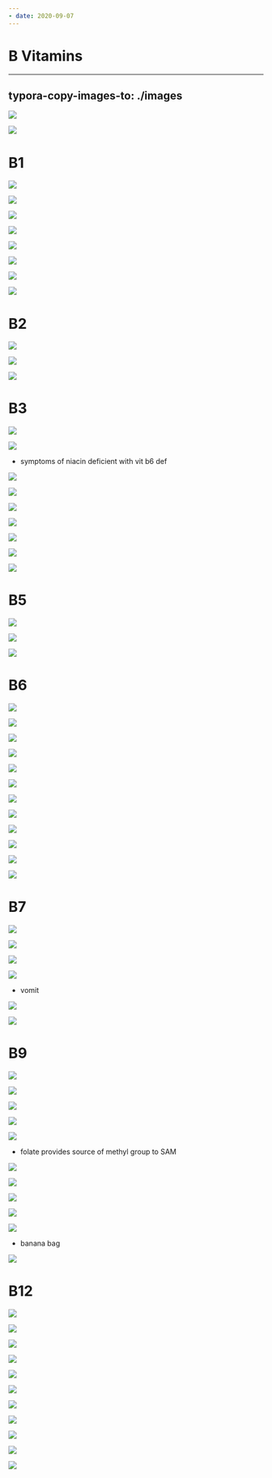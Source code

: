 ```yaml
---
- date: 2020-09-07
---
```


# B Vitamins
---

## typora-copy-images-to: ./images

![](https://photos.thisispiggy.com/file/wikiFiles/F268D6A8-6B87-45D8-AC6C-1C3DD3DE28A3.jpg)

![](https://photos.thisispiggy.com/file/wikiFiles/8239DC3B-7EBE-4B1A-9CE3-B10CE528995E.jpg)

# B1

![](https://photos.thisispiggy.com/file/wikiFiles/DAD8E57D-CE16-41E0-A6FF-0830394AAD7F.jpg)

![](https://photos.thisispiggy.com/file/wikiFiles/2CFF97BC-8FD0-41B3-BF87-B587877B4294.jpg)

![](https://photos.thisispiggy.com/file/wikiFiles/B81E1F52-AFD7-4F12-8281-DEC1C8458B58.jpg)

![](https://photos.thisispiggy.com/file/wikiFiles/F74A7768-E907-44FF-9991-99D2BC3422DB.jpg)

![](https://photos.thisispiggy.com/file/wikiFiles/382DF01B-DE21-484D-94C9-0D2886A86AAA.jpg)

![](https://photos.thisispiggy.com/file/wikiFiles/B75B6D51-A020-4326-865F-FF517DAA20F7.jpg)

![](https://photos.thisispiggy.com/file/wikiFiles/CF08023F-9B01-4253-B8B2-03C462E00C58.jpg)

![](https://photos.thisispiggy.com/file/wikiFiles/8AEFE95C-F865-4CB3-8BDF-88F146499847.jpg)

# B2

![](https://photos.thisispiggy.com/file/wikiFiles/2586FE12-8E90-4635-A593-E57BF04AA823.jpg)

![](https://photos.thisispiggy.com/file/wikiFiles/B209BF6A-B88B-4AA2-A7F0-3CE1DD5ACE68.jpg)

![](https://photos.thisispiggy.com/file/wikiFiles/1EBD10BD-9639-4254-A849-AF7D4D9257A9.jpg)

# B3

![](https://photos.thisispiggy.com/file/wikiFiles/5CF3D1A0-DA2E-442A-B0C1-2DCF57A62A0E.jpg)

![](https://photos.thisispiggy.com/file/wikiFiles/AC0AD2EA-08BA-4E88-BFCA-699CCA31ED29.jpg)

- symptoms of niacin deficient with vit b6 def

![](https://photos.thisispiggy.com/file/wikiFiles/BE52E2EA-6169-43B8-B40C-8D8E45304343.jpg)

![](https://photos.thisispiggy.com/file/wikiFiles/55A58ABC-8A91-4F47-AF2C-F5B77DB3DFF3.jpg)

![](https://photos.thisispiggy.com/file/wikiFiles/D8B9CCC3-0459-45F6-A535-A941F6B18804.jpg)

![](https://photos.thisispiggy.com/file/wikiFiles/C264F846-2E75-433F-8815-3876A004EFE7.jpg)

![](https://photos.thisispiggy.com/file/wikiFiles/319D6816-EAF1-421D-B992-EA0A0C180D83.jpg)

![](https://photos.thisispiggy.com/file/wikiFiles/592E9D51-3C2C-4E9A-904D-6DD0EDF7BB80.jpg)

![](https://photos.thisispiggy.com/file/wikiFiles/209C668B-C70B-4D7E-9215-E2FB67011698.jpg)

# B5

![](https://photos.thisispiggy.com/file/wikiFiles/338785A3-2A67-41B6-92CF-5BE160D79759.jpg)

![](https://photos.thisispiggy.com/file/wikiFiles/CE2919E6-F8C4-4C9D-BFC7-02E560AA3343.jpg)

![](https://photos.thisispiggy.com/file/wikiFiles/E2AC76B1-E2DD-45B2-8FF0-6D42DFEE9CBF.jpg)

# B6

![](https://photos.thisispiggy.com/file/wikiFiles/DB500A02-9A43-47AE-B229-430CC62084A2.jpg)

![](https://photos.thisispiggy.com/file/wikiFiles/92360CF4-B105-4E8B-8E89-7B704967E297.jpg)

![](https://photos.thisispiggy.com/file/wikiFiles/5D722042-2BBA-44B2-914B-80FBB178DC4F.jpg)

![](https://photos.thisispiggy.com/file/wikiFiles/78081311-ACA3-4A25-B7E5-9DC549B80CDC.jpg)

![](https://photos.thisispiggy.com/file/wikiFiles/BD0B8767-ADA0-4330-B653-F25C24E2CEE9.jpg)

![](https://photos.thisispiggy.com/file/wikiFiles/E5A7C4D0-1357-4F6A-8FF8-699D30076B9F.jpg)

![](https://photos.thisispiggy.com/file/wikiFiles/D3D6BEB9-702A-49D1-98EA-FF10CD3FF103.jpg)

![](https://photos.thisispiggy.com/file/wikiFiles/902E1762-A3AA-46B5-9570-11E989DC5B66.jpg)

![](https://photos.thisispiggy.com/file/wikiFiles/A957A430-2C0F-4C74-86CA-49E1E6FFE7AE.jpg)

![](https://photos.thisispiggy.com/file/wikiFiles/CDA7DE97-AEEB-4624-B0D5-2C0F3BB85240.jpg)

![](https://photos.thisispiggy.com/file/wikiFiles/D5BBC2C2-BB19-4520-A904-473E731F3FAE.jpg)

![](https://photos.thisispiggy.com/file/wikiFiles/0592EA24-FB3E-4C8F-B13C-132325637885.jpg)

# B7

![](https://photos.thisispiggy.com/file/wikiFiles/715BAFC7-2E07-452E-B680-172404827B1F.jpg)

![](https://photos.thisispiggy.com/file/wikiFiles/7EEEE07B-5EB2-488C-981C-CA480D55C6D1.jpg)

![](https://photos.thisispiggy.com/file/wikiFiles/DF75609D-340E-4770-8157-3091A357EF92.jpg)

![](https://photos.thisispiggy.com/file/wikiFiles/EE877B77-5965-4AA0-ABA7-0880F55B3B46.jpg)

- vomit

![](https://photos.thisispiggy.com/file/wikiFiles/B0F8055A-FD55-475B-A283-BC0B93BA01C5.jpg)

![](https://photos.thisispiggy.com/file/wikiFiles/9E21E625-1B35-4A62-8CFF-815608423C4F.jpg)

# B9

![](https://photos.thisispiggy.com/file/wikiFiles/ABBF87CC-0598-4C0F-9564-59EFDDF9E511.jpg)

![](https://photos.thisispiggy.com/file/wikiFiles/791B2A40-0EED-49FC-B9DF-329754E10CE5.jpg)

![](https://photos.thisispiggy.com/file/wikiFiles/942BCEA1-A92A-4D73-8A07-D5A30B41F9F6.jpg)

![](https://photos.thisispiggy.com/file/wikiFiles/415FFB40-A98E-4A8F-9080-AD0AA6D9B83B.jpg)

![](https://photos.thisispiggy.com/file/wikiFiles/C0B732CE-5725-4B19-BD3E-50C6A2F5197B.jpg)

- folate provides source of methyl group to SAM

![](https://photos.thisispiggy.com/file/wikiFiles/15B3A95F-7F0E-4D9B-8701-0105E1069777.jpg)

![](https://photos.thisispiggy.com/file/wikiFiles/55214A2C-4CE2-4913-ABE6-92487E163117.jpg)

![](https://photos.thisispiggy.com/file/wikiFiles/C3BB0C9F-9D99-49FD-9F3F-4F724DABBC47.jpg)

![](https://photos.thisispiggy.com/file/wikiFiles/0323F0C2-D87E-4178-8906-54FE09B40F8E.jpg)

![](https://photos.thisispiggy.com/file/wikiFiles/BD8BFD07-A122-4338-A0AB-1E8CCC66D295.jpg)

- banana bag

![](https://photos.thisispiggy.com/file/wikiFiles/8006A224-DFE5-44C8-A7D2-79485606397C.jpg)

# B12

![](https://photos.thisispiggy.com/file/wikiFiles/61E4D95C-5F26-452E-888C-9C4ADD42D3DF.jpg)

![](https://photos.thisispiggy.com/file/wikiFiles/BE81C351-CB64-4D1B-9713-B8430D9DC805.jpg)

![](https://photos.thisispiggy.com/file/wikiFiles/E59EAA97-0B52-4540-9E70-A1C0A7125AD2.jpg)

![](https://photos.thisispiggy.com/file/wikiFiles/EE38E43B-2FE4-48C8-A735-1E03378F1B6F.jpg)

![](https://photos.thisispiggy.com/file/wikiFiles/00BD8529-55A6-4160-AAE9-D64996E2E903.jpg)

![](https://photos.thisispiggy.com/file/wikiFiles/400B5196-10D1-4761-93E9-4F148C3B2530.jpg)

![](https://photos.thisispiggy.com/file/wikiFiles/0CCDA915-C384-4627-93E1-9A708A6A59F2.jpg)

![](https://photos.thisispiggy.com/file/wikiFiles/65435398-FD98-4B9F-A1D9-C6C1C6919700.jpg)

![](https://photos.thisispiggy.com/file/wikiFiles/48562DDF-0239-49C0-8885-0A2EA9663A35.jpg)

![](https://photos.thisispiggy.com/file/wikiFiles/4E12CF65-DEB1-4589-93DD-DADC441B5C2A.jpg)

![](https://photos.thisispiggy.com/file/wikiFiles/CD9FF87F-1648-440C-99F2-6F2B366F39A5.jpg)

